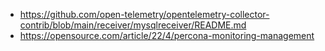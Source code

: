 * https://github.com/open-telemetry/opentelemetry-collector-contrib/blob/main/receiver/mysqlreceiver/README.md
* https://opensource.com/article/22/4/percona-monitoring-management

